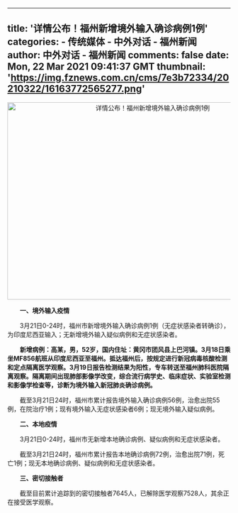 
---
title: '详情公布！福州新增境外输入确诊病例1例'
categories: 
    - 传统媒体
    - 中外对话 - 福州新闻
author: 中外对话 - 福州新闻
comments: false
date: Mon, 22 Mar 2021 09:41:37 GMT
thumbnail: 'https://img.fznews.com.cn/cms/7e3b72334/20210322/16163772565277.png'
---

<div>   
<p style="text-align:center;"><img src="https://img.fznews.com.cn/cms/7e3b72334/20210322/16163772565277.png" alt="详情公布！福州新增境外输入确诊病例1例" width="640" height="445" align border="0" title="详情公布！福州新增境外输入确诊病例1例" style="width:640px;height:445px;" referrerpolicy="no-referrer"></p><p>　　<strong>一、境外输入疫情</strong></p><p>　　3月21日0-24时，福州市新增境外输入确诊病例1例（无症状感染者转确诊），为印度尼西亚输入；无新增境外输入疑似病例和无症状感染者。</p><p>　<strong>　新增病例：高某，男，52岁，国内住址：黄冈市团风县上巴河镇。3月18日乘坐MF856航班从印度尼西亚至福州。抵达福州后，按规定进行新冠病毒核酸检测和定点隔离医学观察。3月19日报告检测结果为阳性，专车转送至福州肺科医院隔离观察。隔离期间出现肺部影像学改变，综合流行病学史、临床症状、实验室检测和影像学检查等，诊断为境外输入新冠肺炎确诊病例。</strong></p><p>　　截至3月21日24时，福州市累计报告境外输入确诊病例56例，治愈出院55例，在院治疗1例；现有境外输入无症状感染者6例；现无境外输入疑似病例。</p><p>　　<strong>二、本地疫情</strong></p><p>　　3月21日0-24时，福州市无新增本地确诊病例、疑似病例和无症状感染者。</p><p>　　截至3月21日24时，福州市累计报告本地确诊病例72例，治愈出院71例，死亡1例；现无本地确诊病例、疑似病例和无症状感染者。</p><p>　<strong>　三、密切接触者</strong></p><p>　　截至目前累计追踪到的密切接触者7645人，已解除医学观察7528人，其余正在接受医学观察。</p>
        
</div>
            